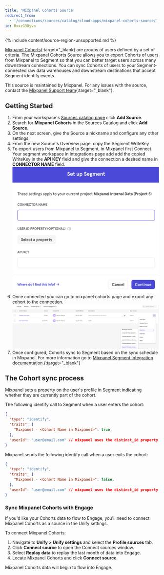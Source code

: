 ```yaml
---
title: 'Mixpanel Cohorts Source'
redirect_from:
  - '/connections/sources/catalog/cloud-apps/mixpanel-cohorts-source/'
id: RxxzG3Dyva
---
```

{% include content/source-region-unsupported.md %}

[Mixpanel Cohorts](https://help.mixpanel.com/hc/en-us/articles/115005708186-Cohorts-Overview-){:target="_blank} are groups of users defined by a set of criteria. The Mixpanel Cohorts Source allows you to export Cohorts of users from Mixpanel to Segment so that you can better target users across many downstream connections. You can sync Cohorts of users to your Segment-connected raw data warehouses and downstream destinations that accept Segment identify events.

This source is maintained by Mixpanel. For any issues with the source, contact the [Mixpanel Support team](https://help.mixpanel.com/hc/en-us/requests/new){:target="_blank"}.

## Getting Started

1. From your workspace's [Sources catalog page](https://app.segment.com/goto-my-workspace/sources/catalog) click **Add Source**.
2. Search for **Mixpanel Cohorts** in the Sources Catalog and click **Add Source**.
3. On the next screen, give the Source a nickname and configure any other settings.
4. From the new Source's Overview page, copy the Segment WriteKey
5. To export users from Mixpanel to Segment, in Mixpanel first Connect Your segment workspace in  integrations page add add the copied WriteKey in the **API KEY** field and give the connection a desired name in **CONNECTOR NAME** field. ![Add the connector name](images/connect.png)
6. Once connected you can go to mixpanel cohorts page and export any cohort to the connection.![Export cohorts](images/export.png)
7. Once configured, Cohorts sync to Segment based on the sync schedule in Mixpanel. For more information go to [Mixpanel Segment Integration documentation.](https://help.mixpanel.com/hc/en-us/articles/4408988683156-Segment-Integration){:target="_blank"}



## The Cohort sync process

Mixpanel sets a property on the user's profile in Segment indicating whether they are currently part of the cohort.

The following identify call to Segment when a user enters the cohort:
```json
{
  "type": "identify",
  "traits": {
    "Mixpanel - <Cohort Name in Mixpanel>": true,
  },
  "userId": "user@email.com" // mixpanel uses the distinct_id property here
}
```


Mixpanel sends the following identify call when a user exits the cohort:
```json
{
  "type": "identify",
  "traits": {
    "Mixpanel - <Cohort Name in Mixpanel>": false,
  },
  "userId": "user@email.com" // mixpanel uses the distinct_id property here
}
```

### Sync Mixpanel Cohorts with Engage

If you'd like your Cohorts data to flow to Engage, you'll need to connect Mixpanel Cohorts as a source in the Unify settings.

To connect Mixpanel Cohorts:

1. Navigate to **Unify > Unify settings** and select the **Profile sources** tab.
2. Click **Connect source** to open the Connect sources window.
3. Select **Replay data** to replay the last month of data into Engage.
4. Locate Mixpanel Cohorts and click **Connect source**.

Mixpanel Cohorts data will begin to flow into Engage.
